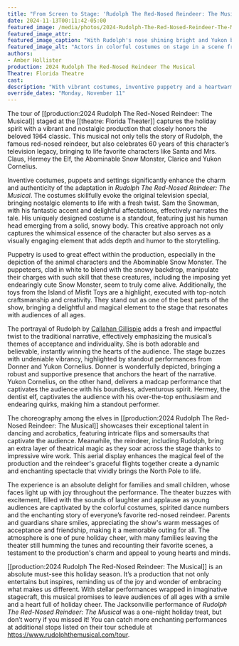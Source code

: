 ```yaml
---
title: "From Screen to Stage: 'Rudolph The Red-Nosed Reindeer: The Musical' Reinvents a Beloved Classic"
date: 2024-11-13T00:11:42-05:00
featured_image: /media/photos/2024-Rudolph-The-Red-Nosed-Reindeer-The-Musical-02.webp
featured_image_attr: 
featured_image_caption: "With Rudolph's nose shining bright and Yukon brandishing his pickaxe, alongside Hermey's elfish charm, they bring the beloved holiday story in a delightful scene from *Rudolph The Red-Nosed Reindeer: The Musical* to life amidst a backdrop of giant whimsical toys and icy peaks."
featured_image_alt: "Actors in colorful costumes on stage in a scene from Rudolph The Red-Nosed Reindeer: The Musical, including a character in a reindeer costume and a large inflatable polka-dotted elephant."
authors: 
- Amber Hollister
production: 2024 Rudolph The Red-Nosed Reindeer The Musical
Theatre: Florida Theatre
cast: 
description: "With vibrant costumes, inventive puppetry and a heartwarming story of acceptance and individuality, this holiday spectacular captivates audiences of all ages."
override_dates: "Monday, November 11"
---
```

The tour of [[production:2024 Rudolph The Red-Nosed Reindeer: The Musical]] staged at the [[theatre: Florida Theater]] captures the holiday spirit with a vibrant and nostalgic production that closely honors the beloved 1964 classic. This musical not only tells the story of Rudolph, the famous red-nosed reindeer, but also celebrates 60 years of this character’s television legacy, bringing to life favorite characters like Santa and Mrs. Claus, Hermey the Elf, the Abominable Snow Monster, Clarice and Yukon Cornelius.

Inventive costumes, puppets and settings significantly enhance the charm and authenticity of the adaptation in *Rudolph The Red-Nosed Reindeer: The Musical*. The costumes skillfully evoke the original television special, bringing nostalgic elements to life with a fresh twist. Sam the Snowman, with his fantastic accent and delightful affectations, effectively narrates the tale. His uniquely designed costume is a standout, featuring just his human head emerging from a solid, snowy body. This creative approach not only captures the whimsical essence of the character but also serves as a visually engaging element that adds depth and humor to the storytelling.

Puppetry is used to great effect within the production, especially in the depiction of the animal characters and the Abominable Snow Monster. The puppeteers, clad in white to blend with the snowy backdrop, manipulate their charges with such skill that these creatures, including the imposing yet endearingly cute Snow Monster, seem to truly come alive. Additionally, the toys from the Island of Misfit Toys are a highlight, executed with top-notch craftsmanship and creativity. They stand out as one of the best parts of the show, bringing a delightful and magical element to the stage that resonates with audiences of all ages.

The portrayal of Rudolph by [Callahan Gillispie](https://callahangillispie.wixsite.com/website) adds a fresh and impactful twist to the traditional narrative, effectively emphasizing the musical’s themes of acceptance and individuality. She is both adorable and believable, instantly winning the hearts of the audience. The stage buzzes with undeniable vibrancy, highlighted by standout performances from Donner and Yukon Cornelius. Donner is wonderfully depicted, bringing a robust and supportive presence that anchors the heart of the narrative. Yukon Cornelius, on the other hand, delivers a madcap performance that captivates the audience with his boundless, adventurous spirit. Hermey, the dentist elf, captivates the audience with his over-the-top enthusiasm and endearing quirks, making him a standout performer. 

The choreography among the elves in [[production:2024 Rudolph The Red-Nosed Reindeer: The Musical]] showcases their exceptional talent in dancing and acrobatics, featuring intricate flips and somersaults that captivate the audience. Meanwhile, the reindeer, including Rudolph, bring an extra layer of theatrical magic as they soar across the stage thanks to impressive wire work. This aerial display enhances the magical feel of the production and the reindeer's graceful flights together create a dynamic and enchanting spectacle that vividly brings the North Pole to life.

The experience is an absolute delight for families and small children, whose faces light up with joy throughout the performance. The theater buzzes with excitement, filled with the sounds of laughter and applause as young audiences are captivated by the colorful costumes, spirited dance numbers and the enchanting story of everyone’s favorite red-nosed reindeer. Parents and guardians share smiles, appreciating the show's warm messages of acceptance and friendship, making it a memorable outing for all. The atmosphere is one of pure holiday cheer, with many families leaving the theater still humming the tunes and recounting their favorite scenes, a testament to the production's charm and appeal to young hearts and minds.

[[production:2024 Rudolph The Red-Nosed Reindeer: The Musical]] is an absolute must-see this holiday season. It’s a production that not only entertains but inspires, reminding us of the joy and wonder of embracing what makes us different. With stellar performances wrapped in imaginative stagecraft, this musical promises to leave audiences of all ages with a smile and a heart full of holiday cheer. The Jacksonville performance of *Rudolph The Red-Nosed Reindeer: The Musical* was a one-night holiday treat, but don’t worry if you missed it! You can catch more enchanting performances at additional stops listed on their tour schedule at https://www.rudolphthemusical.com/tour.